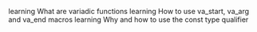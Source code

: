 learning What are variadic functions
learning How to use va_start, va_arg and va_end macros
learning Why and how to use the const type qualifier
